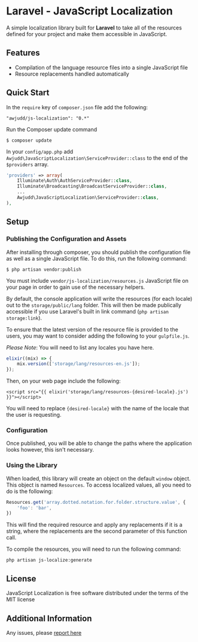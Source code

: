 # Laravel - JavaScript Localization

A simple localization library built for **Laravel** to take all of the resources defined for your project and make them accessible in JavaScript.

## Features

 * Compilation of the language resource files into a single JavaScript file
 * Resource replacements handled automatically

## Quick Start

In the `require` key of `composer.json` file add the following:

```
"awjudd/js-localization": "0.*"
```

Run the Composer update command

```
$ composer update
```

In your `config/app.php` add `Awjudd\JavaScriptLocalization\ServiceProvider::class` to the end of the `$providers` array.

```php
'providers' => array(
    Illuminate\Auth\AuthServiceProvider::class,
    Illuminate\Broadcasting\BroadcastServiceProvider::class,
    ...
    Awjudd\JavaScriptLocalization\ServiceProvider::class,
),
```

## Setup

### Publishing the Configuration and Assets

After installing through composer, you should publish the configuration file as well as a single JavaScript file. To do this, run the following command:

```
$ php artisan vendor:publish
```

You must include `vendor/js-localization/resources.js` JavaScript file on your page in order to gain use of the necessary helpers.

By default, the console application will write the resources (for each locale) out to the `storage/public/lang` folder.  This will then be made publically accessible if you use Laravel's built in link command (`php artisan storage:link`).

To ensure that the latest version of the resource file is provided to the users, you may want to consider adding the following to your `gulpfile.js`.

*Please Note*: You will need to list any locales you have here.

```js
elixir((mix) => {
    mix.version(['storage/lang/resources-en.js']);
});
```

Then, on your web page include the following:

```
<script src="{{ elixir('storage/lang/resources-{desired-locale}.js') }}"></script>
```

You will need to replace `{desired-locale}` with the name of the locale that the user is requesting.

### Configuration

Once published, you will be able to change the paths where the application looks however, this isn't necessary.


### Using the Library

When loaded, this library will create an object on the default `window` object.  This object is named `Resources`.  To access localized values, all you need to do is the following:

```js
Resources.get('array.dotted.notation.for.folder.structure.value', {
    'foo': 'bar',
})
```

This will find the required resource and apply any replacements if it is a string, where the replacements are the second parameter of this function call.

To compile the resources, you will need to run the following command:
```
php artisan js-localize:generate
```

## License

JavaScript Localization is free software distributed under the terms of the MIT license

## Additional Information

Any issues, please [report here](https://github.com/awjudd/js-localization/issues)